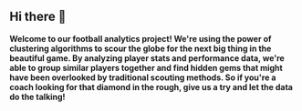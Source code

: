 ## Hi there 👋





**Welcome to our football analytics project! We're using the power of clustering algorithms to scour the globe for the next big thing in the beautiful game. By analyzing player stats and performance data, we're able to group similar players together and find hidden gems that might have been overlooked by traditional scouting methods. So if you're a coach looking for that diamond in the rough, give us a try and let the data do the talking!**
